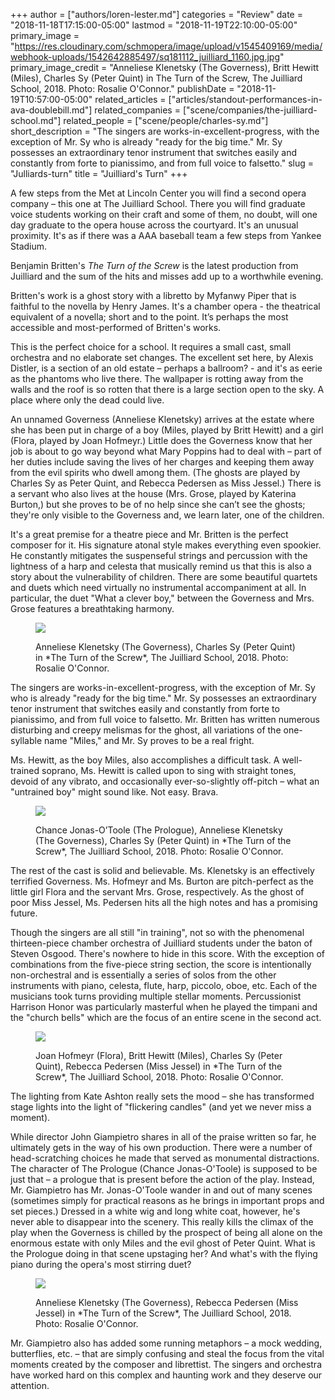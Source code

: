 +++
author = ["authors/loren-lester.md"]
categories = "Review"
date = "2018-11-18T17:15:00-05:00"
lastmod = "2018-11-19T22:10:00-05:00"
primary_image = "https://res.cloudinary.com/schmopera/image/upload/v1545409169/media/webhook-uploads/1542642885497/sq181112_juilliard_1160.jpg.jpg"
primary_image_credit = "Anneliese Klenetsky (The Governess), Britt Hewitt (Miles), Charles Sy (Peter Quint) in The Turn of the Screw, The Juilliard School, 2018. Photo: Rosalie O'Connor."
publishDate = "2018-11-19T10:57:00-05:00"
related_articles = ["articles/standout-performances-in-ava-doublebill.md"]
related_companies = ["scene/companies/the-juilliard-school.md"]
related_people = ["scene/people/charles-sy.md"]
short_description = "The singers are works-in-excellent-progress, with the exception of Mr. Sy who is already &quot;ready for the big time.&quot; Mr. Sy possesses an extraordinary tenor instrument that switches easily and constantly from forte to pianissimo, and from full voice to falsetto."
slug = "Julliards-turn"
title = "Juilliard&#039;s Turn"
+++

A few steps from the Met at Lincoln Center you will find a second opera company – this one at The Juilliard School. There you will find graduate voice students working on their craft and some of them, no doubt, will one day graduate to the opera house across the courtyard. It's an unusual proximity. It's as if there was a AAA baseball team a few steps from Yankee Stadium. 

Benjamin Britten's *The Turn of the Screw* is the latest production from Juilliard and the sum of the hits and misses add up to a worthwhile evening.

Britten's work is a ghost story with a libretto by Myfanwy Piper that is faithful to the novella by Henry James. It's a chamber opera - the theatrical equivalent of a novella; short and to the point. It’s perhaps the most accessible and most-performed of Britten's works.

This is the perfect choice for a school. It requires a small cast, small orchestra and no elaborate set changes. The excellent set here, by Alexis Distler, is a section of an old estate – perhaps a ballroom? - and it's as eerie as the phantoms who live there. The wallpaper is rotting away from the walls and the roof is so rotten that there is a large section open to the sky. A place where only the dead could live. 

An unnamed Governess (Anneliese Klenetsky) arrives at the estate where she has been put in charge of a boy (Miles, played by Britt Hewitt) and a girl (Flora, played by Joan Hofmeyr.) Little does the Governess know that her job is about to go way beyond what Mary Poppins had to deal with – part of her duties include saving the lives of her charges and keeping them away from the evil spirits who dwell among them. (The ghosts are played by Charles Sy as Peter Quint, and Rebecca Pedersen as Miss Jessel.) There is a servant who also lives at the house (Mrs. Grose, played by Katerina Burton,) but she proves to be of no help since she can’t see the ghosts; they're only visible to the Governess and, we learn later, one of the children.

It's a great premise for a theatre piece and Mr. Britten is the perfect composer for it.  His signature atonal style makes everything even spookier.  He constantly mitigates the suspenseful strings and percussion with the lightness of a harp and celesta that musically remind us that this is also a story about the vulnerability of children. There are some beautiful quartets and duets which need virtually no instrumental accompaniment at all. In particular, the duet "What a clever boy," between the Governess and Mrs. Grose features a breathtaking harmony.

<figure data-type="image">

![](https://res.cloudinary.com/schmopera/image/upload/v1545409169/media/webhook-uploads/1542642897191/181112_juilliard_0612.jpg.jpg)
<figcaption>Anneliese Klenetsky (The Governess), Charles Sy (Peter Quint) in *The Turn of the Screw*, The Juilliard School, 2018. Photo: Rosalie O'Connor.</figcaption>
</figure>

The singers are works-in-excellent-progress, with the exception of Mr. Sy who is already "ready for the big time." Mr. Sy possesses an extraordinary tenor instrument that switches easily and constantly from forte to pianissimo, and from full voice to falsetto. Mr. Britten has written numerous disturbing and creepy melismas for the ghost, all variations of the one-syllable name "Miles," and Mr. Sy proves to be a real fright.

Ms. Hewitt, as the boy Miles, also accomplishes a difficult task. A well-trained soprano, Ms. Hewitt is called upon to sing with straight tones, devoid of any vibrato, and occasionally ever-so-slightly off-pitch – what an "untrained boy" might sound like. Not easy. Brava.

<figure data-type="image">

![](https://res.cloudinary.com/schmopera/image/upload/v1545409169/media/webhook-uploads/1542642927223/181112_juilliard_1169.jpg.jpg)
<figcaption>Chance Jonas-O’Toole (The Prologue), Anneliese Klenetsky (The Governess), Charles Sy (Peter Quint) in *The Turn of the Screw*, The Juilliard School, 2018. Photo: Rosalie O'Connor.</figcaption>
</figure>

The rest of the cast is solid and believable. Ms. Klenetsky is an effectively terrified Governess. Ms. Hofmeyr and Ms. Burton are pitch-perfect as the little girl Flora and the servant Mrs. Grose, respectively. As the ghost of poor Miss Jessel, Ms. Pedersen hits all the high notes and has a promising future.

Though the singers are all still "in training", not so with the phenomenal thirteen-piece chamber orchestra of Juilliard students under the baton of Steven Osgood. There's nowhere to hide in this score. With the exception of combinations from the five-piece string section, the score is intentionally non-orchestral and is essentially a series of solos from the other instruments with piano, celesta, flute, harp, piccolo, oboe, etc. Each of the musicians took turns providing multiple stellar moments. Percussionist Harrison Honor was particularly masterful when he played the timpani and the "church bells" which are the focus of an entire scene in the second act.

<figure data-type="image">

![](https://res.cloudinary.com/schmopera/image/upload/v1545409169/media/webhook-uploads/1542642905930/181112_juilliard_0747.jpg.jpg)
<figcaption>Joan Hofmeyr (Flora), Britt Hewitt (Miles), Charles Sy (Peter Quint), Rebecca Pedersen (Miss Jessel) in *The Turn of the Screw*, The Juilliard School, 2018. Photo: Rosalie O'Connor.</figcaption>
</figure>

The lighting from Kate Ashton really sets the mood – she has transformed stage lights into the light of "flickering candles" (and yet we never miss a moment).

While director John Giampietro shares in all of the praise written so far, he ultimately gets in the way of his own production. There were a number of head-scratching choices he made that served as monumental distractions. The character of The Prologue (Chance Jonas-O'Toole) is supposed to be just that – a prologue that is present before the action of the play. Instead, Mr. Giampietro has Mr. Jonas-O'Toole wander in and out of many scenes (sometimes simply for practical reasons as he brings in important props and set pieces.) Dressed in a white wig and long white coat, however, he's never able to disappear into the scenery. This really kills the climax of the play when the Governess is chilled by the prospect of being all alone on the enormous estate with only Miles and the evil ghost of Peter Quint. What is the Prologue doing in that scene upstaging her? And what's with the flying piano during the opera's most stirring duet?

<figure data-type="image">

![](https://res.cloudinary.com/schmopera/image/upload/v1545409169/media/webhook-uploads/1542642914065/181112_juilliard_0896.jpg.jpg)
<figcaption>Anneliese Klenetsky (The Governess), Rebecca Pedersen (Miss Jessel) in *The Turn of the Screw*, The Juilliard School, 2018. Photo: Rosalie O'Connor.</figcaption>
</figure>

Mr. Giampietro also has added some running metaphors – a mock wedding, butterflies, etc. – that are simply confusing and steal the focus from the vital moments created by the composer and librettist. The singers and orchestra have worked hard on this complex and haunting work and they deserve our attention.
